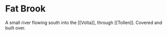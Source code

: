 # Fat Brook

A small river flowing south into the [[Volta]], through [[Tollen]]. Covered and built over. 